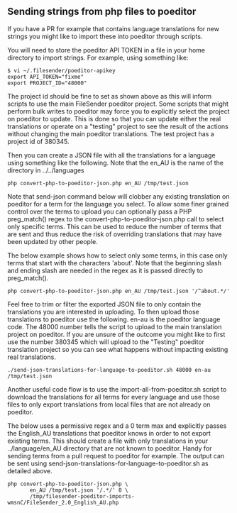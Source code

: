 


Sending strings from php files to poeditor
------------------------------------------

If you have a PR for example that contains language translations for
new strings you might like to import these into poeditor through
scripts.

You will need to store the poeditor API TOKEN in a file in your home
directory to import strings. For example, using something like:

```
$ vi ~/.filesender/poeditor-apikey
export API_TOKEN="fixme"
export PROJECT_ID="48000"
```

The project id should be fine to set as shown above as this will inform
scripts to use the main FileSender poeditor project. Some scripts that might
perform bulk writes to poeditor may force you to explicitly select the project
on poeditor to update. This is done so that you can update either the real
translations or operate on a "testing" project to see the result of the actions
without changing the main poeditor translations. The test project has a project
id of 380345.

Then you can create a JSON file with all the translations for a
language using something like the following. Note that the en_AU is
the name of the directory in ../../languages

```
php convert-php-to-poeditor-json.php en_AU /tmp/test.json
```

Note that send-json command below will clobber any existing
translation on poeditor for a term for the language you select. To
allow some finer grained control over the terms to upload you can
optionally pass a PHP preg_match() regex to the
convert-php-to-poeditor-json.php call to select only specific terms.
This can be used to reduce the number of terms that are sent and thus
reduce the risk of overriding translations that may have been updated
by other people.

The below example shows how to select only some terms, in this case
only terms that start with the characters 'about'. Note that the
beginning slash and ending slash are needed in the regex as it is
passed directly to preg_match().

```
php convert-php-to-poeditor-json.php en_AU /tmp/test.json '/^about.*/'
```

Feel free to trim or filter the exported JSON file to only contain the
translations you are interested in uploading. To then upload those
translations to poeditor use the following. en-au is the poeditor
language code. The 48000 number tells the script to upload to the main
translation project on poeditor. If you are unsure of the outcome you
might like to first use the number 380345 which will upload to the
"Testing" poeditor translation project so you can see what happens
without impacting existing real translations.

```
./send-json-translations-for-language-to-poeditor.sh 48000 en-au /tmp/test.json
```


Another useful code flow is to use the import-all-from-poeditor.sh script to download
the translations for all terms for every language and use those files to only export
translations from local files that are not already on poeditor.

The below uses a permissive regex and a 0 term max and explicitly passes the English_AU
translations that poeditor knows in order to not export existing terms. This should create
a file with only translations in your ../language/en_AU directory that are not known
to poeditor. Handy for sending terms from a pull request to poeditor for example. The
output can be sent using send-json-translations-for-language-to-poeditor.sh as detailed above.

```
php convert-php-to-poeditor-json.php \
       en_AU /tmp/test.json '/.*/' 0 \
       /tmp/filesender-poeditor-imports-wmsnC/FileSender_2.0_English_AU.php
```
